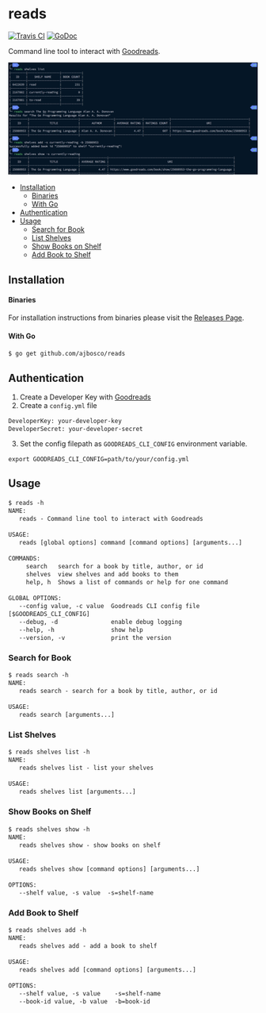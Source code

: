 # reads

[![Travis CI](https://img.shields.io/travis/ajbosco/reads.svg?style=flat-square)](https://travis-ci.org/ajbosco/reads)
[![GoDoc](https://img.shields.io/badge/godoc-reference-5272B4.svg?style=flat-square)](https://godoc.org/github.com/ajbosco/reads/goodreads)

Command line tool to interact with [Goodreads](https://www.goodreads.com).

![screenshot](/img/screenshot.png)

- [Installation](#installation)
    + [Binaries](#binaries)
    + [With Go](#with-go)
- [Authentication](#authentication)
- [Usage](#usage)
  * [Search for Book](#search-for-book)
  * [List Shelves](#list-shelves)
  * [Show Books on Shelf](#show-books-on-shelf)
  * [Add Book to Shelf](#add-book-to-shelf)

## Installation

#### Binaries

For installation instructions from binaries please visit the [Releases Page](https://github.com/ajbosco/reads/releases).

#### With Go

```console
$ go get github.com/ajbosco/reads
```

## Authentication

1. Create a Developer Key with [Goodreads](https://www.goodreads.com/api/keys)
2. Create a `config.yml` file
```console
DeveloperKey: your-developer-key
DeveloperSecret: your-developer-secret
```
3. Set the config filepath as `GOODREADS_CLI_CONFIG` environment variable.
```console
export GOODREADS_CLI_CONFIG=path/to/your/config.yml
```
 
## Usage

```console
$ reads -h
NAME:
   reads - Command line tool to interact with Goodreads

USAGE:
   reads [global options] command [command options] [arguments...]

COMMANDS:
     search   search for a book by title, author, or id
     shelves  view shelves and add books to them
     help, h  Shows a list of commands or help for one command

GLOBAL OPTIONS:
   --config value, -c value  Goodreads CLI config file [$GOODREADS_CLI_CONFIG]
   --debug, -d               enable debug logging
   --help, -h                show help
   --version, -v             print the version
```

### Search for Book

```console
$ reads search -h
NAME:
   reads search - search for a book by title, author, or id

USAGE:
   reads search [arguments...]
```

### List Shelves

```console
$ reads shelves list -h
NAME:
   reads shelves list - list your shelves

USAGE:
   reads shelves list [arguments...]
```

### Show Books on Shelf

```console
$ reads shelves show -h
NAME:
   reads shelves show - show books on shelf

USAGE:
   reads shelves show [command options] [arguments...]

OPTIONS:
   --shelf value, -s value  -s=shelf-name
```

### Add Book to Shelf

```console
$ reads shelves add -h
NAME:
   reads shelves add - add a book to shelf

USAGE:
   reads shelves add [command options] [arguments...]

OPTIONS:
   --shelf value, -s value    -s=shelf-name
   --book-id value, -b value  -b=book-id
```